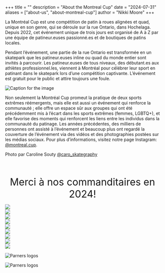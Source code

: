 +++
title = ""
description = "About the Montreal Cup"
date = "2024-07-31"
aliases = ["about-us", "about-montreal-cup"]
author = "Nikki Moore"
+++

La Montréal Cup est une compétition de patin à roues alignées et quad, unique en son genre, qui se déroule sur la rue Ontario, dans Hochelaga. Depuis 2022, cet événement unique de trois jours est organisé de A à Z par une équipe de patineur.euses passionné.es et de boutiques de patins locales.

Pendant l’événement, une partie de la rue Ontario est transformée en un skatepark que les patineur.euses inline ou quad du monde entier sont invités à parcourir. Les patineur.euses de tous niveaux, des débutant.es aux athlètes professionnel.les, viennent à Montréal pour célébrer leur sport en patinant dans le skatepark lors d’une compétition captivante. L’événement est gratuit pour le public et attire toujours une foule.

![Caption for the image](/img/20240908-carosouty-montrealcup--37.jpg)

Non seulement la Montréal Cup promeut la pratique de deux sports extrêmes réémergents, mais elle est aussi un événement qui renforce la communauté ; elle offre un espace sûr aux groupes qui ont été précédemment mis à l’écart dans les sports extrêmes (femmes, LGBTQ+), et elle favorise des moments qui renforcent les liens entre les individus dans la communauté du patinage. Les années précédentes, des milliers de personnes ont assisté à l’événement et beaucoup plus ont regardé la couverture de l’événement via des vidéos et des photographies postées sur les médias sociaux.
Pour plus d’informations, visitez notre page Instagram: [@montreal.cup](https://www.instagram.com/montreal.cup/?hl=en).

Photo par Caroline Souty [@caro_skategraphy](https://www.instagram.com/caro_skategraphy/?hl=en)


<!--
<div class="mobileHide">
    <p style="text-align: center">
        <font size="+3"> Co-organizers </font>
    </p>    
</div>

<div class="hide-on-desktop">
    <p style="text-align: center">
        <font size="+2"> Co-organizers </font>
    </p>        
</div>
-->

</br>
</br>

<div class="mobileHide">
    <p style="text-align: center">
        <font size="+3"> Merci à nos commanditaires en 2024! </font>
    </p>    
</div>

<div class="hide-on-desktop">
    <p style="text-align: center">
        <font size="+2"> Merci à nos commanditaires en 2024! </font>
    </p>        
</div>

<div class="container_coorg">
	<div class="mybutton"> <a href="https://solo-inline.com/"><img src="/img/sponsorlogos/BoutiqueSoloInline.png"></a> </div> 
    <div class="mybutton"> <a href="https://hochelaga.ca/"><img src="/img/sponsorlogos/Hochelaga2.png"></a> </div>
</div>

<!--
<div class="mobileHide">
    <p style="text-align: center">
        <font size="+3"> Main Sponsors </font>
    </p>    
</div>

<div class="hide-on-desktop">
    <p style="text-align: center">
        <font size="+2"> Main Sponsors </font>
    </p>        
</div>
-->

<div class="container_sponsors3">
	<div class="mybutton"> <a href="https://aciervulcan.com/"><img src="/img/sponsorlogos/AcierVulcan.png"> </a>  </div>
    <div class="mybutton"> <a href="https://www.rollerblade.com/canada/"><img src="/img/sponsorlogos/Rollerblade_resized.png"> </a> </div>
    <div class="mybutton"> <a href="https://riedellskates.com/"><img src="/img/sponsorlogos/Riedell_resized.png"> </a> </div>
</div>

<div class="container_sponsors4">
	<div class="mybutton"> <a href="https://k2skates.com/"><img src="/img/sponsorlogos/K2_resized.png"> </a>  </div>
	<div class="mybutton"> <a href="https://www.lowlifemtl.com/"><img src="/img/sponsorlogos/Lowlife_resized.png"> </a>  </div>
    <div class="mybutton"> <a href="https://www.nitroskatesto.ca/"><img src="/img/sponsorlogos/Nitro_resized.png"> </a>  </div>
    <div class="mybutton"> <a href="https://thesadpeopleclub.com/"><img src="/img/sponsorlogos/SadPeopleClub_resized.png"> </a>  </div>
</div>

<style type="text/css">
        .mobileHide { display: inline;}
        /* Smartphone Portrait and Landscape */
        @media only screen
        and (min-device-width : 320px)
        and (max-device-width : 480px){  .mobileHide { display: none;}}
     </style>

<style type="text/css">
@media screen and (min-width: 481px) {
  .hide-on-desktop {
    display: none;
  }
}
 </style>

<!--
<div class="mobileHide">
    <p style="text-align: center">
        <font size="+3"> Sponsoring Partners </font>
    </p>    
</div>

<div class="hide-on-desktop">
    <p style="text-align: center">
        <font size="+2"> Sponsoring Partners </font>
    </p>        
</div>
-->

![Parners logos](/img/sponsorlogos/sponsoringpartners_grid.png "100%")

<!--
<div class="mobileHide">
    <p style="text-align: center">
        <font size="+3"> Partners </font>
    </p>    
</div>

<div class="hide-on-desktop">
    <p style="text-align: center">
        <font size="+2"> Partners </font>
    </p>        
</div>
-->

![Parners logos](/img/sponsorlogos/partners_logos.png "100%")

